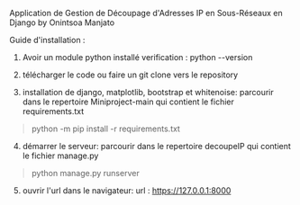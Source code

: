 Application de Gestion de Découpage d'Adresses IP en Sous-Réseaux en Django by Onintsoa Manjato

Guide d'installation :
1. Avoir un module python installé
verification : python --version

2. télécharger le code ou faire un git clone vers le repository

3. installation de django, matplotlib, bootstrap et whitenoise:
parcourir dans le repertoire Miniproject-main qui contient le fichier requirements.txt
>python -m pip install -r requirements.txt

4. démarrer le serveur:
parcourir dans le repertoire decoupeIP qui contient le fichier manage.py
>python manage.py runserver

5. ouvrir l'url dans le navigateur: 
url : https://127.0.0.1:8000